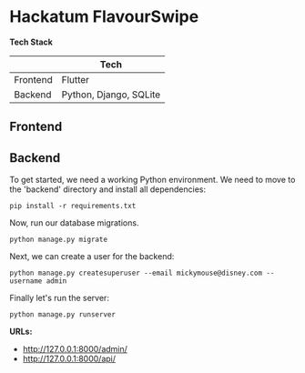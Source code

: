 # Hackatum FlavourSwipe

**Tech Stack**

|  | Tech                  |
| --- |-----------------------|
| Frontend | Flutter               |
| Backend | Python, Django, SQLite |

## Frontend

## Backend

To get started, we need a working Python environment.
We need to move to the 'backend' directory and install all dependencies:
```
pip install -r requirements.txt
```

Now, run our database migrations.
```
python manage.py migrate
```

Next, we can create a user for the backend:
```
python manage.py createsuperuser --email mickymouse@disney.com --username admin
```

Finally let's run the server:
```
python manage.py runserver
```

**URLs:**
- http://127.0.0.1:8000/admin/
- http://127.0.0.1:8000/api/
